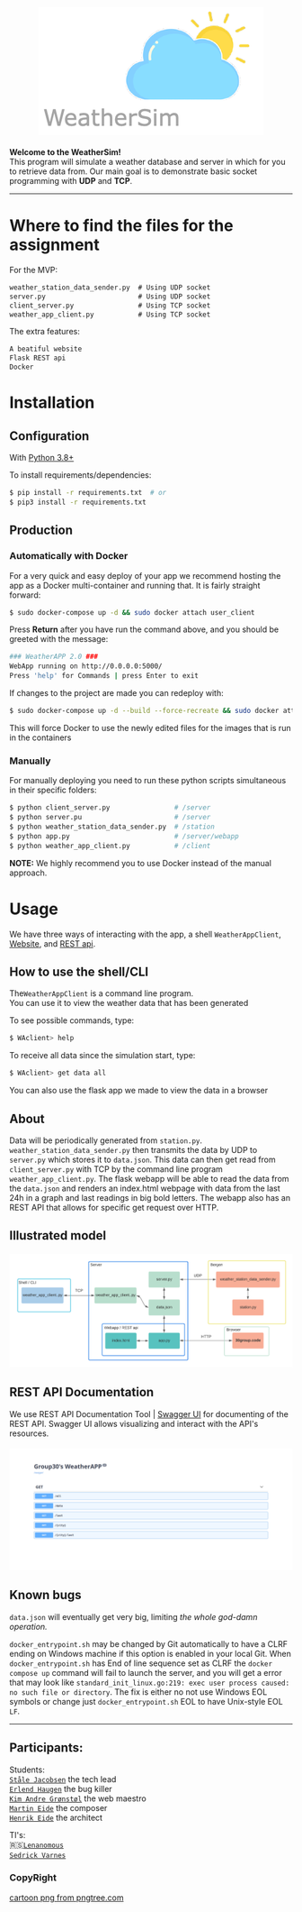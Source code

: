 <h4 align="center">
  <img alt="CloudyWeather" 
       src="img/cloud.png">
</h4>

**Welcome to the WeatherSim!** \
This program will simulate a weather database and
server in which for you to retrieve data from. Our main goal is to
 demonstrate basic socket programming with **UDP** and **TCP**.

---
# Where to find the files for the assignment 

For the MVP: 
```
weather_station_data_sender.py  # Using UDP socket 
server.py                       # Using UDP socket 
client_server.py                # Using TCP socket
weather_app_client.py           # Using TCP socket
```

The extra features:
```
A beatiful website
Flask REST api
Docker
```
# Installation

## Configuration

With [Python 3.8+](https://Python.org/) 

To install requirements/dependencies:
```sh
$ pip install -r requirements.txt  # or
$ pip3 install -r requirements.txt
```
## Production
### Automatically with Docker
For a very quick and easy deploy of your app we recommend hosting the app as a Docker multi-container and running that.
It is fairly straight forward:
```sh
$ sudo docker-compose up -d && sudo docker attach user_client
```
Press **Return** after you have run the command above, and you should be greeted with the message:
```sh
### WeatherAPP 2.0 ###
WebApp running on http://0.0.0.0:5000/
Press 'help' for Commands | press Enter to exit 
```

If changes to the project are made you can redeploy with:
```sh
$ sudo docker-compose up -d --build --force-recreate && sudo docker attach user_client
```
This will force Docker to use the newly edited files for the images that is run in the containers

### Manually
For manually deploying you need to run these python scripts simultaneous in their specific folders:
```sh
$ python client_server.py                # /server
$ python server.pu                       # /server
$ python weather_station_data_sender.py  # /station
$ python app.py                          # /server/webapp
$ python weather_app_client.py           # /client

```
**NOTE:** We highly recommend you to use Docker instead of the manual approach.
# Usage
We have three ways of interacting with the app, a shell `WeatherAppClient`, [Website](http://group30.codes), and [REST api](http://group30.codes/swagger-ui/).  


## How to use the shell/CLI
The`WeatherAppClient` is a command line program. \
You can use it to view the weather data that has been generated

To see possible commands, type:
```zsh
$ WAclient> help
```

To receive all data since the simulation start, type:
```zsh
$ WAclient> get data all
```

You can also use the flask app we made to view the data in a browser

## About

Data will be periodically generated from `station.py`. `weather_station_data_sender.py` then transmits
the data by UDP to `server.py` which stores it to `data.json`. This data can then get read from `client_server.py` with TCP
by the command line program `weather_app_client.py`. The flask webapp will be able to read the data from the `data.json` and 
renders an index.html webpage with data from the last 24h in a graph and last readings in big bold letters. The webapp also has an REST API that allows for
specific get request over HTTP. 

## Illustrated model 
<h4 align="center">
  <img alt="WeatherModel" src="img/model1.png">
</h4>

## REST API Documentation
We use REST API Documentation Tool | [Swagger UI](https://swagger.io/tools/swagger-ui/) for documenting of the REST API.
Swagger UI allows visualizing and interact with the API's resources. 
<h4 align="center">
  <img alt="RestApi" src="img/rest.png">
</h4>

## Known bugs

`data.json` will eventually get very big, limiting *the whole god-damn operation.*

`docker_entrypoint.sh` may be changed by Git automatically to have a CLRF ending on Windows machine if this option is enabled in your local Git. When `docker_entrypoint.sh` has End of line sequence set as CLRF the `docker compose up` command will fail to launch the server, and you will get a error that may look like `standard_init_linux.go:219: exec user process caused: no such file or directory`. The fix is either no not use Windows EOL symbols or change just `docker_entrypoint.sh` EOL to have Unix-style EOL `LF`.

---   

## Participants: 

Students: \
[`Ståle Jacobsen`](https://github.com/StaleJ) the tech lead \
[`Erlend Haugen`](https://github.com/HaugPixel) the bug killer\
[`Kim Andre Grønstøl`](https://github.com/KimAndreG) the web maestro \
[`Martin Eide`](https://github.com/mrtineide) the composer \
[`Henrik Eide`](https://github.com/HenrikEide) the architect 

TI's: \
🇷🇸[`Lenanomous`](https://github.com/daq012) \
[`Sedrick Varnes`](https://github.com/sedrickvarnes)




### CopyRight
<a href='https://pngtree.com/so/cartoon'>cartoon png from pngtree.com</a>

